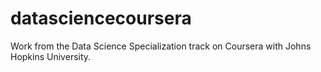 # datasciencecoursera
Work from the Data Science Specialization track on Coursera with Johns Hopkins University. 
